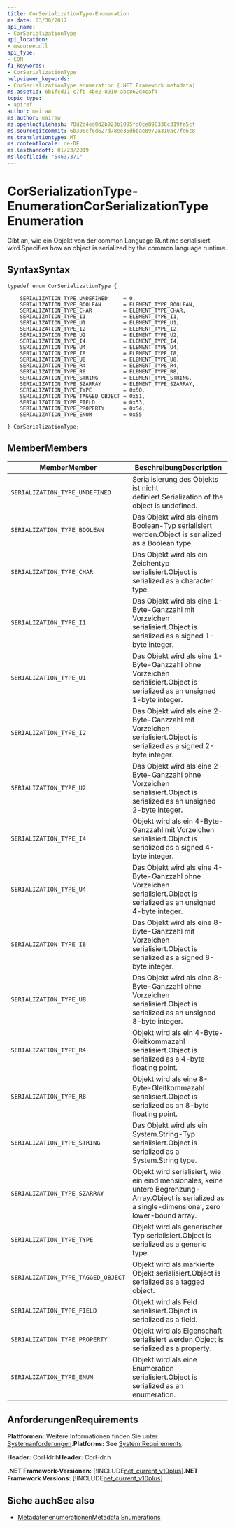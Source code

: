 ```yaml
---
title: CorSerializationType-Enumeration
ms.date: 03/30/2017
api_name:
- CorSerializationType
api_location:
- mscoree.dll
api_type:
- COM
f1_keywords:
- CorSerializationType
helpviewer_keywords:
- CorSerializationType enumeration [.NET Framework metadata]
ms.assetid: 6b1fcd11-c7fb-4be2-8910-abc862d4caf4
topic_type:
- apiref
author: mairaw
ms.author: mairaw
ms.openlocfilehash: 70d2d4ed0d2b923b1095fd0ce898330c319fa5cf
ms.sourcegitcommit: 6b308cf6d627d78ee36dbbae8972a310ac7fd6c8
ms.translationtype: MT
ms.contentlocale: de-DE
ms.lasthandoff: 01/23/2019
ms.locfileid: "54637371"
---
```

# <a name="corserializationtype-enumeration"></a><span data-ttu-id="d8679-102">CorSerializationType-Enumeration</span><span class="sxs-lookup"><span data-stu-id="d8679-102">CorSerializationType Enumeration</span></span>
<span data-ttu-id="d8679-103">Gibt an, wie ein Objekt von der common Language Runtime serialisiert wird.</span><span class="sxs-lookup"><span data-stu-id="d8679-103">Specifies how an object is serialized by the common language runtime.</span></span>  
  
## <a name="syntax"></a><span data-ttu-id="d8679-104">Syntax</span><span class="sxs-lookup"><span data-stu-id="d8679-104">Syntax</span></span>  
  
```  
typedef enum CorSerializationType {  
  
    SERIALIZATION_TYPE_UNDEFINED     = 0,  
    SERIALIZATION_TYPE_BOOLEAN       = ELEMENT_TYPE_BOOLEAN,  
    SERIALIZATION_TYPE_CHAR          = ELEMENT_TYPE_CHAR,  
    SERIALIZATION_TYPE_I1            = ELEMENT_TYPE_I1,  
    SERIALIZATION_TYPE_U1            = ELEMENT_TYPE_U1,  
    SERIALIZATION_TYPE_I2            = ELEMENT_TYPE_I2,  
    SERIALIZATION_TYPE_U2            = ELEMENT_TYPE_U2,  
    SERIALIZATION_TYPE_I4            = ELEMENT_TYPE_I4,  
    SERIALIZATION_TYPE_U4            = ELEMENT_TYPE_U4,  
    SERIALIZATION_TYPE_I8            = ELEMENT_TYPE_I8,  
    SERIALIZATION_TYPE_U8            = ELEMENT_TYPE_U8,  
    SERIALIZATION_TYPE_R4            = ELEMENT_TYPE_R4,  
    SERIALIZATION_TYPE_R8            = ELEMENT_TYPE_R8,  
    SERIALIZATION_TYPE_STRING        = ELEMENT_TYPE_STRING,  
    SERIALIZATION_TYPE_SZARRAY       = ELEMENT_TYPE_SZARRAY,  
    SERIALIZATION_TYPE_TYPE          = 0x50,  
    SERIALIZATION_TYPE_TAGGED_OBJECT = 0x51,  
    SERIALIZATION_TYPE_FIELD         = 0x53,  
    SERIALIZATION_TYPE_PROPERTY      = 0x54,  
    SERIALIZATION_TYPE_ENUM          = 0x55  
  
} CorSerializationType;  
```  
  
## <a name="members"></a><span data-ttu-id="d8679-105">Member</span><span class="sxs-lookup"><span data-stu-id="d8679-105">Members</span></span>  
  
|<span data-ttu-id="d8679-106">Member</span><span class="sxs-lookup"><span data-stu-id="d8679-106">Member</span></span>|<span data-ttu-id="d8679-107">Beschreibung</span><span class="sxs-lookup"><span data-stu-id="d8679-107">Description</span></span>|  
|------------|-----------------|  
|`SERIALIZATION_TYPE_UNDEFINED`|<span data-ttu-id="d8679-108">Serialisierung des Objekts ist nicht definiert.</span><span class="sxs-lookup"><span data-stu-id="d8679-108">Serialization of the object is undefined.</span></span>|  
|`SERIALIZATION_TYPE_BOOLEAN`|<span data-ttu-id="d8679-109">Das Objekt wird als einem Boolean-Typ serialisiert werden.</span><span class="sxs-lookup"><span data-stu-id="d8679-109">Object is serialized as a Boolean type</span></span>|  
|`SERIALIZATION_TYPE_CHAR`|<span data-ttu-id="d8679-110">Das Objekt wird als ein Zeichentyp serialisiert.</span><span class="sxs-lookup"><span data-stu-id="d8679-110">Object is serialized as a character type.</span></span>|  
|`SERIALIZATION_TYPE_I1`|<span data-ttu-id="d8679-111">Das Objekt wird als eine 1-Byte-Ganzzahl mit Vorzeichen serialisiert.</span><span class="sxs-lookup"><span data-stu-id="d8679-111">Object is serialized as a signed 1-byte integer.</span></span>|  
|`SERIALIZATION_TYPE_U1`|<span data-ttu-id="d8679-112">Das Objekt wird als eine 1-Byte-Ganzzahl ohne Vorzeichen serialisiert.</span><span class="sxs-lookup"><span data-stu-id="d8679-112">Object is serialized as an unsigned 1-byte integer.</span></span>|  
|`SERIALIZATION_TYPE_I2`|<span data-ttu-id="d8679-113">Das Objekt wird als eine 2-Byte-Ganzzahl mit Vorzeichen serialisiert.</span><span class="sxs-lookup"><span data-stu-id="d8679-113">Object is serialized as a signed 2-byte integer.</span></span>|  
|`SERIALIZATION_TYPE_U2`|<span data-ttu-id="d8679-114">Das Objekt wird als eine 2-Byte-Ganzzahl ohne Vorzeichen serialisiert.</span><span class="sxs-lookup"><span data-stu-id="d8679-114">Object is serialized as an unsigned 2-byte integer.</span></span>|  
|`SERIALIZATION_TYPE_I4`|<span data-ttu-id="d8679-115">Objekt wird als ein 4-Byte-Ganzzahl mit Vorzeichen serialisiert.</span><span class="sxs-lookup"><span data-stu-id="d8679-115">Object is serialized as a signed 4-byte integer.</span></span>|  
|`SERIALIZATION_TYPE_U4`|<span data-ttu-id="d8679-116">Das Objekt wird als eine 4-Byte-Ganzzahl ohne Vorzeichen serialisiert.</span><span class="sxs-lookup"><span data-stu-id="d8679-116">Object is serialized as an unsigned 4-byte integer.</span></span>|  
|`SERIALIZATION_TYPE_I8`|<span data-ttu-id="d8679-117">Das Objekt wird als eine 8-Byte-Ganzzahl mit Vorzeichen serialisiert.</span><span class="sxs-lookup"><span data-stu-id="d8679-117">Object is serialized as a signed 8-byte integer.</span></span>|  
|`SERIALIZATION_TYPE_U8`|<span data-ttu-id="d8679-118">Das Objekt wird als eine 8-Byte-Ganzzahl ohne Vorzeichen serialisiert.</span><span class="sxs-lookup"><span data-stu-id="d8679-118">Object is serialized as an unsigned 8-byte integer.</span></span>|  
|`SERIALIZATION_TYPE_R4`|<span data-ttu-id="d8679-119">Objekt wird als ein 4-Byte-Gleitkommazahl serialisiert.</span><span class="sxs-lookup"><span data-stu-id="d8679-119">Object is serialized as a 4-byte floating point.</span></span>|  
|`SERIALIZATION_TYPE_R8`|<span data-ttu-id="d8679-120">Objekt wird als eine 8-Byte-Gleitkommazahl serialisiert.</span><span class="sxs-lookup"><span data-stu-id="d8679-120">Object is serialized as an 8-byte floating point.</span></span>|  
|`SERIALIZATION_TYPE_STRING`|<span data-ttu-id="d8679-121">Das Objekt wird als ein System.String-Typ serialisiert.</span><span class="sxs-lookup"><span data-stu-id="d8679-121">Object is serialized as a System.String type.</span></span>|  
|`SERIALIZATION_TYPE_SZARRAY`|<span data-ttu-id="d8679-122">Objekt wird serialisiert, wie ein eindimensionales, keine untere Begrenzung-Array.</span><span class="sxs-lookup"><span data-stu-id="d8679-122">Object is serialized as a single-dimensional, zero lower-bound array.</span></span>|  
|`SERIALIZATION_TYPE_TYPE`|<span data-ttu-id="d8679-123">Objekt wird als generischer Typ serialisiert.</span><span class="sxs-lookup"><span data-stu-id="d8679-123">Object is serialized as a generic type.</span></span>|  
|`SERIALIZATION_TYPE_TAGGED_OBJECT`|<span data-ttu-id="d8679-124">Objekt wird als markierte Objekt serialisiert.</span><span class="sxs-lookup"><span data-stu-id="d8679-124">Object is serialized as a tagged object.</span></span>|  
|`SERIALIZATION_TYPE_FIELD`|<span data-ttu-id="d8679-125">Objekt wird als Feld serialisiert.</span><span class="sxs-lookup"><span data-stu-id="d8679-125">Object is serialized as a field.</span></span>|  
|`SERIALIZATION_TYPE_PROPERTY`|<span data-ttu-id="d8679-126">Objekt wird als Eigenschaft serialisiert werden.</span><span class="sxs-lookup"><span data-stu-id="d8679-126">Object is serialized as a property.</span></span>|  
|`SERIALIZATION_TYPE_ENUM`|<span data-ttu-id="d8679-127">Objekt wird als eine Enumeration serialisiert.</span><span class="sxs-lookup"><span data-stu-id="d8679-127">Object is serialized as an enumeration.</span></span>|  
  
## <a name="requirements"></a><span data-ttu-id="d8679-128">Anforderungen</span><span class="sxs-lookup"><span data-stu-id="d8679-128">Requirements</span></span>  
 <span data-ttu-id="d8679-129">**Plattformen:** Weitere Informationen finden Sie unter [Systemanforderungen](../../../../docs/framework/get-started/system-requirements.md).</span><span class="sxs-lookup"><span data-stu-id="d8679-129">**Platforms:** See [System Requirements](../../../../docs/framework/get-started/system-requirements.md).</span></span>  
  
 <span data-ttu-id="d8679-130">**Header:** CorHdr.h</span><span class="sxs-lookup"><span data-stu-id="d8679-130">**Header:** CorHdr.h</span></span>  
  
 <span data-ttu-id="d8679-131">**.NET Framework-Versionen:** [!INCLUDE[net_current_v10plus](../../../../includes/net-current-v10plus-md.md)]</span><span class="sxs-lookup"><span data-stu-id="d8679-131">**.NET Framework Versions:** [!INCLUDE[net_current_v10plus](../../../../includes/net-current-v10plus-md.md)]</span></span>  
  
## <a name="see-also"></a><span data-ttu-id="d8679-132">Siehe auch</span><span class="sxs-lookup"><span data-stu-id="d8679-132">See also</span></span>
- [<span data-ttu-id="d8679-133">Metadatenenumerationen</span><span class="sxs-lookup"><span data-stu-id="d8679-133">Metadata Enumerations</span></span>](../../../../docs/framework/unmanaged-api/metadata/metadata-enumerations.md)
